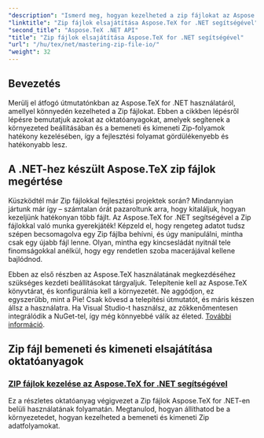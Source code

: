 ```yaml
---
"description": "Ismerd meg, hogyan kezelheted a zip fájlokat az Aspose.TeX for .NET segítségével. Kövesd a lépésről lépésre szóló útmutatókat a munkafolyamat hatékony egyszerűsítéséhez."
"linktitle": "Zip fájlok elsajátítása Aspose.TeX for .NET segítségével"
"second_title": "Aspose.TeX .NET API"
"title": "Zip fájlok elsajátítása Aspose.TeX for .NET segítségével"
"url": "/hu/tex/net/mastering-zip-file-io/"
"weight": 32
---
```


## Bevezetés

Merülj el átfogó útmutatónkban az Aspose.TeX for .NET használatáról, amellyel könnyedén kezelheted a Zip fájlokat. Ebben a cikkben lépésről lépésre bemutatjuk azokat az oktatóanyagokat, amelyek segítenek a környezeted beállításában és a bemeneti és kimeneti Zip-folyamok hatékony kezelésében, így a fejlesztési folyamat gördülékenyebb és hatékonyabb lesz.

## A .NET-hez készült Aspose.TeX zip fájlok megértése

Küszködtél már Zip fájlokkal fejlesztési projektek során? Mindannyian jártunk már így – számtalan órát pazaroltunk arra, hogy kitaláljuk, hogyan kezeljünk hatékonyan több fájlt. Az Aspose.TeX for .NET segítségével a Zip fájlokkal való munka gyerekjáték! Képzeld el, hogy rengeteg adatot tudsz szépen becsomagolva egy Zip fájlba behívni, és úgy manipulálni, mintha csak egy újabb fájl lenne. Olyan, mintha egy kincsesládát nyitnál tele finomságokkal anélkül, hogy egy rendetlen szoba macerájával kellene bajlódnod.

Ebben az első részben az Aspose.TeX használatának megkezdéséhez szükséges kezdeti beállításokat tárgyaljuk. Telepítenie kell az Aspose.TeX könyvtárat, és konfigurálnia kell a környezetét. Ne aggódjon, ez egyszerűbb, mint a Pie! Csak kövesd a telepítési útmutatót, és máris készen állsz a használatra. Ha Visual Studio-t használsz, az zökkenőmentesen integrálódik a NuGet-tel, így még könnyebbé válik az életed. [További információ](./handle-zip-files/).

## Zip fájl bemeneti és kimeneti elsajátítása oktatóanyagok
### [ZIP fájlok kezelése az Aspose.TeX for .NET segítségével](./handle-zip-files/)
Ez a részletes oktatóanyag végigvezet a Zip fájlok Aspose.TeX for .NET-en belüli használatának folyamatán. Megtanulod, hogyan állíthatod be a környezetedet, hogyan kezelheted a bemeneti és kimeneti Zip adatfolyamokat.